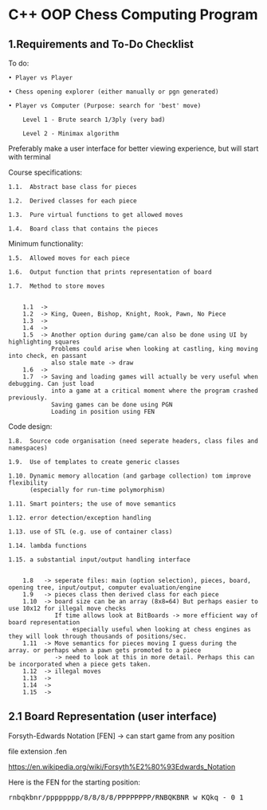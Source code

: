 # C++ OOP Chess Computing Program


## 1.Requirements and To-Do Checklist

To do:

    • Player vs Player

    • Chess opening explorer (either manually or pgn generated)

    • Player vs Computer (Purpose: search for 'best' move)

        Level 1 - Brute search 1/3ply (very bad)

        Level 2 - Minimax algorithm

Preferably make a user interface for better viewing experience, but will start with terminal


Course specifications: 

    1.1.  Abstract base class for pieces

    1.2.  Derived classes for each piece

    1.3.  Pure virtual functions to get allowed moves

    1.4.  Board class that contains the pieces


Minimum functionality:

    1.5.  Allowed moves for each piece

    1.6.  Output function that prints representation of board

    1.7.  Method to store moves


        1.1  ->
        1.2  -> King, Queen, Bishop, Knight, Rook, Pawn, No Piece
        1.3  ->
        1.4  ->
        1.5  -> Another option during game/can also be done using UI by highlighting squares
                Problems could arise when looking at castling, king moving into check, en passant
                also stale mate -> draw
        1.6  ->
        1.7  -> Saving and loading games will actually be very useful when debugging. Can just load
                into a game at a critical moment where the program crashed previously.
                Saving games can be done using PGN
                Loading in position using FEN

Code design:

    1.8.  Source code organisation (need seperate headers, class files and namespaces)

    1.9.  Use of templates to create generic classes

    1.10. Dynamic memory allocation (and garbage collection) tom improve flexibility 
          (especially for run-time polymorphism)

    1.11. Smart pointers; the use of move semantics

    1.12. error detection/exception handling

    1.13. use of STL (e.g. use of container class)

    1.14. lambda functions

    1.15. a substantial input/output handling interface


        1.8   -> seperate files: main (option selection), pieces, board, opening tree, input/output, computer evaluation/engine
        1.9   -> pieces class then derived class for each piece
        1.10  -> board size can be an array (8x8=64) But perhaps easier to use 10x12 for illegal move checks
                 If time allows look at BitBoards -> more efficient way of board representation 
                    - especially useful when looking at chess engines as they will look through thousands of positions/sec.
        1.11  -> Move semantics for pieces moving I guess during the array. or perhaps when a pawn gets promoted to a piece
                 -> need to look at this in more detail. Perhaps this can be incorporated when a piece gets taken.
        1.12  -> illegal moves
        1.13  ->
        1.14  ->
        1.15  ->


## 2.1 Board Representation (user interface)

Forsyth-Edwards Notation [FEN] -> can start game from any position

file extension .fen 

https://en.wikipedia.org/wiki/Forsyth%E2%80%93Edwards_Notation

Here is the FEN for the starting position:
<pre>
rnbqkbnr/pppppppp/8/8/8/8/PPPPPPPP/RNBQKBNR w KQkq - 0 1
</pre>